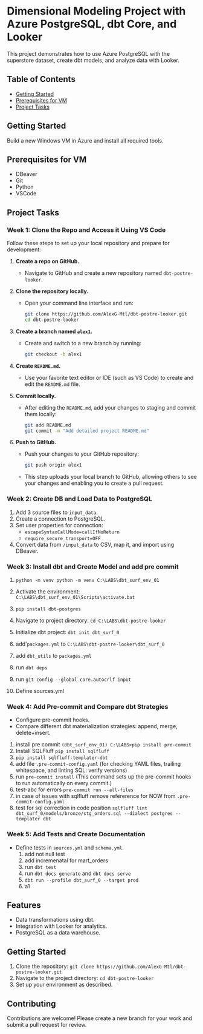 # Dimensional Modeling Project with Azure PostgreSQL, dbt Core, and Looker

This project demonstrates how to use Azure PostgreSQL with the superstore dataset, create dbt models, and analyze data with Looker.

## Table of Contents
- [Getting Started](#getting-started)
- [Prerequisites for VM](#prerequisites)
- [Project Tasks](#project-tasks)

## Getting Started
Build a new Windows VM in Azure and install all required tools.

## Prerequisites for VM
- DBeaver
- Git
- Python
- VSCode

## Project Tasks
### Week 1: Clone the Repo and Access it Using VS Code
Follow these steps to set up your local repository and prepare for development:

1. **Create a repo on GitHub.**
   - Navigate to GitHub and create a new repository named `dbt-postre-looker`.

2. **Clone the repository locally.**
   - Open your command line interface and run:
     ```bash
     git clone https://github.com/AlexG-Mtl/dbt-postre-looker.git
     cd dbt-postre-looker
     ```

3. **Create a branch named `alex1`.**
   - Create and switch to a new branch by running:
     ```bash
     git checkout -b alex1
     ```

4. **Create `README.md`.**
   - Use your favorite text editor or IDE (such as VS Code) to create and edit the `README.md` file.

5. **Commit locally.**
   - After editing the `README.md`, add your changes to staging and commit them locally:
     ```bash
     git add README.md
     git commit -m "Add detailed project README.md"
     ```

6. **Push to GitHub.**
   - Push your changes to your GitHub repository:
     ```bash
     git push origin alex1
     ```

   - This step uploads your local branch to GitHub, allowing others to see your changes and enabling you to create a pull request.



### Week 2: Create DB and Load Data to PostgreSQL
1. Add 3 source files to `input_data`.
2. Create a connection to PostgreSQL.
3. Set user properties for connection:
   - `escapeSyntaxCallMode=callIfNoReturn`
   - `require_secure_transport=OFF`
4. Convert data from `/input_data` to CSV, map it, and import using DBeaver.

### Week 3: Install dbt and Create Model and add pre commit
1. `python -m venv python -m venv C:\LABS\dbt_surf_env_01`
2. Activate the environment: `C:\LABS\dbt_surf_env_01\Scripts\activate.bat`


3. `pip install dbt-postgres`
4. Navigate to project directory: `cd C:\LABS\dbt-postre-looker`
5. Initialize dbt project: `dbt init dbt_surf_0`
6. add'`packages.yml` to `C:\LABS\dbt-postre-looker\dbt_surf_0`
7. add  `dbt_utils` to `packages.yml`
8. run `dbt deps`
9. run `git config --global core.autocrlf input`




18. Define sources.yml

### Week 4: Add Pre-commit and Compare dbt Strategies
- Configure pre-commit hooks.
- Compare different dbt materialization strategies: append, merge, delete+insert.
1. install pre commit `(dbt_surf_env_01) C:\LABS>pip install pre-commit`
2. Install SQLFluff `pip install sqlfluff`
3. `pip install sqlfluff-templater-dbt`
4.  add file `.pre-commit-config.yaml` (for checking YAML files, trailing whitespace, and linting SQL: verify versions)
5.  run `pre-commit install` (This command sets up the pre-commit hooks to run automatically on every commit.)
6.  test-abc for errors `pre-commit run --all-files`
7.  in case of issues with sqlfluff  remove refererence for  NOW from `.pre-commit-config.yaml`
8.  test for sql correction in code position `sqlfluff lint dbt_surf_0/models/bronze/stg_orders.sql --dialect postgres --templater dbt`

### Week 5: Add Tests and Create Documentation
- Define tests in `sources.yml` and `schema.yml`.
  1. add not null test
  2. add incremenatal for mart_orders
  3. run `dbt test`
  4. run `dbt docs generate` and `dbt docs serve`
  5. `dbt run --profile dbt_surf_0 --target prod`
  6. a1


## Features
- Data transformations using dbt.
- Integration with Looker for analytics.
- PostgreSQL as a data warehouse.

## Getting Started
1. Clone the repository: `git clone https://github.com/AlexG-Mtl/dbt-postre-looker.git`
2. Navigate to the project directory: `cd dbt-postre-looker`
3. Set up your environment as described.

## Contributing
Contributions are welcome! Please create a new branch for your work and submit a pull request for review.
